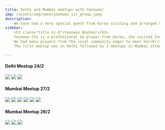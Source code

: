 ```yaml
---
title: Delhi and Mumbai meetups with Yeonwoo!
img: /assets/img/news/yeonwoo_iit_group.jpeg
description:
    We have had a very special guest from Korea visiting and arranged multiple Go community meetups around Yeonwoo's visit Check out the articles for lots of pictures!
sidebar:
    <h3 class="title is-6">Yeonwoo Woohoo!</h3>
    Yeonwoo Cho is a professional Go player from Korea, she visited India in March<br/><br/>
    We had many players from the local community eager to meet her<br/><br/>
    The first meetup was in Delhi followed by 2 meetups in Mumbai attented by 20 people!<br/><br/>

---
```

#### Delhi Meetup 24/2
![](/assets/img/meetups/yeonwoo/yeonwoo_delhi2.jpeg)
![](/assets/img/meetups/yeonwoo/yeonwoo_delhi.jpeg)
![](/assets/img/meetups/yeonwoo/yeonwoo_steeetgo.jpeg)

#### Mumbai Meetup 27/2
![](/assets/img/meetups/yeonwoo/yeonwoo_27_1.jpg)
![](/assets/img/meetups/yeonwoo/yeonwoo_27_1.jpg27_2.jpg)
![](/assets/img/meetups/yeonwoo/yeonwoo_27_1.jpg27_3.jpg)
![](/assets/img/meetups/yeonwoo/yeonwoo_27_1.jpg27_4.jpg)
![](/assets/img/meetups/yeonwoo/yeonwoo_iit_group.jpeg)
![](/assets/img/meetups/yeonwoo/yeonwoo_iit.jpeg)

#### Mumbai Meetup 26/2
![](/assets/img/meetups/yeonwoo/26_1.jpg)
![](/assets/img/meetups/yeonwoo/26_2.jpg)
![](/assets/img/meetups/yeonwoo/26_3.jpg)

